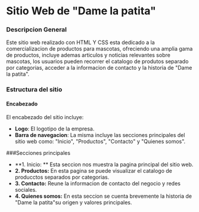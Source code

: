 # Sitio Web de "Dame la patita" 

### Descripcion General
Este sitio web realizado con HTML Y CSS esta dedicado a la comercializacion de productos para mascotas, ofreciendo una amplia gama de productos, incluye ademas articulos y noticias relevantes sobre mascotas, los usuarios pueden recorrer el catalogo de produtos separado por categorias, acceder a la informacion de contacto y la historia de "Dame la patita".

### Estructura del sitio
#### Encabezado
El encabezado del sitio incluye:
- **Logo**: El logotipo de la empresa.
- **Barra de navegacion**: La misma incluye las secciones principales del sitio web como: "Inicio", "Productos", "Contacto" y "Quienes somos".

###Secciones principales
- **1. Inicio: **  Esta seccion nos muestra la pagina principal del sitio web.
- **2. Productos:** En esta pagina se puede visualizar el catalogo de producctos separados por categorias.
- **3. Contacto:** Reune la informacion de contacto del negocio y redes sociales. 
- **4. Quienes somos:** En esta seccion se cuenta brevemente la historia de "Dame la patita"su origen y valores principales. 


